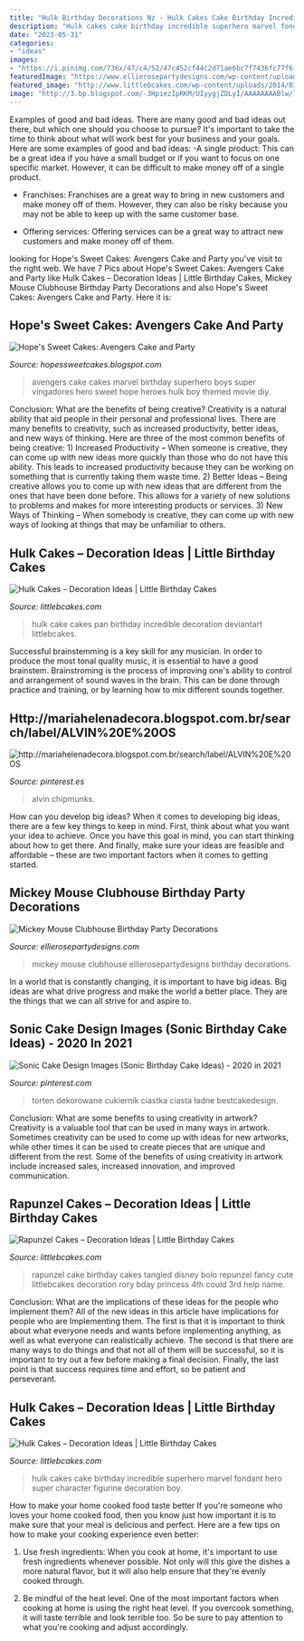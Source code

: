 ```yaml
---
title: "Hulk Birthday Decorations Nz - Hulk Cakes Cake Birthday Incredible Superhero Marvel Fondant Hero Super Character Figurine Decoration Boy"
description: "Hulk cakes cake birthday incredible superhero marvel fondant hero super character figurine decoration boy"
date: "2023-05-31"
categories:
- "ideas"
images:
- "https://i.pinimg.com/736x/47/c4/52/47c452cf44c2d71ae6bc7f7436fc77f6--alvin-and-the-chipmunks.jpg"
featuredImage: "https://www.ellierosepartydesigns.com/wp-content/uploads/2017/04/IMG_3673-e1492866245502.jpg"
featured_image: "http://www.littlebcakes.com/wp-content/uploads/2014/01/Hulk-Cake-Pan.jpg"
image: "http://3.bp.blogspot.com/-3HpiezIpRKM/UIyygjZDLyI/AAAAAAAABlw/ljJCTRzsMSs/s1600/10+22+12+063.JPG"
---
```



Examples of good and bad ideas.
There are many good and bad ideas out there, but which one should you choose to pursue? It's important to take the time to think about what will work best for your business and your goals. Here are some examples of good and bad ideas: 
-A single product: This can be a great idea if you have a small budget or if you want to focus on one specific market. However, it can be difficult to make money off of a single product.

- Franchises: Franchises are a great way to bring in new customers and make money off of them. However, they can also be risky because you may not be able to keep up with the same customer base.

- Offering services: Offering services can be a great way to attract new customers and make money off of them.

	

		
looking for Hope&#039;s Sweet Cakes: Avengers Cake and Party you've visit to the right web. We have 7 Pics about Hope&#039;s Sweet Cakes: Avengers Cake and Party like Hulk Cakes – Decoration Ideas | Little Birthday Cakes, Mickey Mouse Clubhouse Birthday Party Decorations and also Hope&#039;s Sweet Cakes: Avengers Cake and Party. Here it is:
		
    
## Hope&#039;s Sweet Cakes: Avengers Cake And Party

<img loading=lazy src="http://3.bp.blogspot.com/-3HpiezIpRKM/UIyygjZDLyI/AAAAAAAABlw/ljJCTRzsMSs/s1600/10+22+12+063.JPG" onerror="this.onerror=null;this.src='https://tse1.mm.bing.net/th?id=OIP.FYr6j3dtzSeQPrI0huwdxgHaKV&amp;pid=15.1';" alt="Hope&#039;s Sweet Cakes: Avengers Cake and Party">

_Source: hopessweetcakes.blogspot.com_

>avengers cake cakes marvel birthday superhero boys super vingadores hero sweet hope heroes hulk boy themed movie diy. 

	

Conclusion: What are the benefits of being creative?
Creativity is a natural ability that aid people in their personal and professional lives. There are many benefits to creativity, such as increased productivity, better ideas, and new ways of thinking. Here are three of the most common benefits of being creative: 1) Increased Productivity – When someone is creative, they can come up with new ideas more quickly than those who do not have this ability. This leads to increased productivity because they can be working on something that is currently taking them waste time. 2) Better Ideas – Being creative allows you to come up with new ideas that are different from the ones that have been done before. This allows for a variety of new solutions to problems and makes for more interesting products or services. 3) New Ways of Thinking – When somebody is creative, they can come up with new ways of looking at things that may be unfamiliar to others.

    
## Hulk Cakes – Decoration Ideas | Little Birthday Cakes

<img loading=lazy src="http://www.littlebcakes.com/wp-content/uploads/2014/01/Hulk-Cake-Pan.jpg" onerror="this.onerror=null;this.src='https://tse1.mm.bing.net/th?id=OIP.5UyvAnfosXpiEvxdQc9PMgHaJ4&amp;pid=15.1';" alt="Hulk Cakes – Decoration Ideas | Little Birthday Cakes">

_Source: littlebcakes.com_

>hulk cake cakes pan birthday incredible decoration deviantart littlebcakes. 

	

Successful brainstemming is a key skill for any musician. In order to produce the most tonal quality music, it is essential to have a good brainstem. Brainstroming is the process of improving one's ability to control and arrangement of sound waves in the brain. This can be done through practice and training, or by learning how to mix different sounds together.

    
## Http://mariahelenadecora.blogspot.com.br/search/label/ALVIN%20E%20OS

<img loading=lazy src="https://i.pinimg.com/736x/47/c4/52/47c452cf44c2d71ae6bc7f7436fc77f6--alvin-and-the-chipmunks.jpg" onerror="this.onerror=null;this.src='https://tse2.mm.bing.net/th?id=OIP.0CoK69KRs7hZV0Hi6mokjQHaE8&amp;pid=15.1';" alt="http://mariahelenadecora.blogspot.com.br/search/label/ALVIN%20E%20OS">

_Source: pinterest.es_

>alvin chipmunks. 

	

How can you develop big ideas?
When it comes to developing big ideas, there are a few key things to keep in mind. First, think about what you want your idea to achieve. Once you have this goal in mind, you can start thinking about how to get there. And finally, make sure your ideas are feasible and affordable – these are two important factors when it comes to getting started.

    
## Mickey Mouse Clubhouse Birthday Party Decorations

<img loading=lazy src="https://www.ellierosepartydesigns.com/wp-content/uploads/2017/04/IMG_3673-e1492866245502.jpg" onerror="this.onerror=null;this.src='https://tse4.mm.bing.net/th?id=OIP.03G_Uh4V8ZoschgskXxkvQHaJ4&amp;pid=15.1';" alt="Mickey Mouse Clubhouse Birthday Party Decorations">

_Source: ellierosepartydesigns.com_

>mickey mouse clubhouse ellierosepartydesigns birthday decorations. 

	

In a world that is constantly changing, it is important to have big ideas. Big ideas are what drive progress and make the world a better place. They are the things that we can all strive for and aspire to.

    
## Sonic Cake Design Images (Sonic Birthday Cake Ideas) - 2020 In 2021

<img loading=lazy src="https://i.pinimg.com/736x/80/e0/1b/80e01b22b2f3cb6aa827af1b40c63de6.jpg" onerror="this.onerror=null;this.src='https://tse2.mm.bing.net/th?id=OIP.W4bCKTRjod8rtfd7beNOvwHaH3&amp;pid=15.1';" alt="Sonic Cake Design Images (Sonic Birthday Cake Ideas) - 2020 in 2021">

_Source: pinterest.com_

>torten dekorowane cukiernik ciastka ciasta ładne bestcakedesign. 

	

Conclusion: What are some benefits to using creativity in artwork?
Creativity is a valuable tool that can be used in many ways in artwork. Sometimes creativity can be used to come up with ideas for new artworks, while other times it can be used to create pieces that are unique and different from the rest. Some of the benefits of using creativity in artwork include increased sales, increased innovation, and improved communication.

    
## Rapunzel Cakes – Decoration Ideas | Little Birthday Cakes

<img loading=lazy src="http://www.littlebcakes.com/wp-content/uploads/2013/08/Rapunzel-Cakes.jpg" onerror="this.onerror=null;this.src='https://tse2.mm.bing.net/th?id=OIP.lkv30_yrQuSNxYihLhAUywHaJ4&amp;pid=15.1';" alt="Rapunzel Cakes – Decoration Ideas | Little Birthday Cakes">

_Source: littlebcakes.com_

>rapunzel cake birthday cakes tangled disney bolo repunzel fancy cute littlebcakes decoration rory bday princess 4th could 3rd help name. 

	

Conclusion: What are the implications of these ideas for the people who implement them?
All of the new ideas in this article have implications for people who are Implementing them. The first is that it is important to think about what everyone needs and wants before implementing anything, as well as what everyone can realistically achieve. The second is that there are many ways to do things and that not all of them will be successful, so it is important to try out a few before making a final decision. Finally, the last point is that success requires time and effort, so be patient and perseverant.

    
## Hulk Cakes – Decoration Ideas | Little Birthday Cakes

<img loading=lazy src="http://www.littlebcakes.com/wp-content/uploads/2014/01/Hulk-Cakes.jpg" onerror="this.onerror=null;this.src='https://tse3.mm.bing.net/th?id=OIP.KZZbJWNcClxKH-qOxLOebQHaJ4&amp;pid=15.1';" alt="Hulk Cakes – Decoration Ideas | Little Birthday Cakes">

_Source: littlebcakes.com_

>hulk cakes cake birthday incredible superhero marvel fondant hero super character figurine decoration boy. 

	

How to make your home cooked food taste better
If you're someone who loves your home cooked food, then you know just how important it is to make sure that your meal is delicious and perfect. Here are a few tips on how to make your cooking experience even better: 
1. Use fresh ingredients: When you cook at home, it's important to use fresh ingredients whenever possible. Not only will this give the dishes a more natural flavor, but it will also help ensure that they're evenly cooked through.

2. Be mindful of the heat level: One of the most important factors when cooking at home is using the right heat level. If you overcook something, it will taste terrible and look terrible too. So be sure to pay attention to what you're cooking and adjust accordingly.



